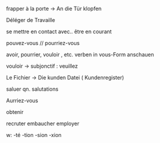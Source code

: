 
frapper à la porte -> An die Tür klopfen 

Déléger de Travaille 


se mettre en contact avec.. 
être en courant 

pouvez-vous // pourriez-vous 


avoir, pourrier, vouloir , etc. verben in vous-Form anschauen 

vouloir -> subjonctif : veuillez 

Le Fichier -> Die kunden Datei ( Kundenregister)

saluer qn. 
salutations 

Aurriez-vous 

obtenir 

recruter 
embaucher
employer 

w: 
-té
-tion
-sion
-xion

